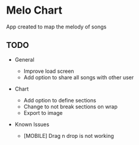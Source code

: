 # Melo Chart

App created to map the melody of songs

## TODO

- General
  - Improve load screen
  - Add option to share all songs with other user

- Chart
  - Add option to define sections
  - Change to not break sections on wrap
  - Export to image

- Known Issues
  - [MOBILE] Drag n drop is not working 

